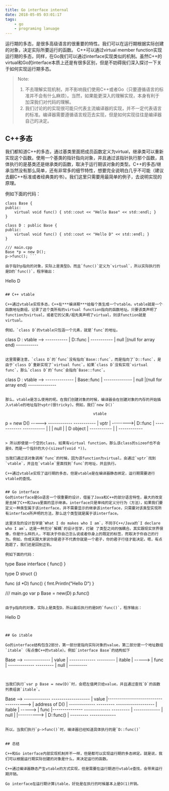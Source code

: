 ```yaml
---
title: Go interface internal
date: 2018-05-05 03:01:17
tags: 
    - go 
    - programing lanuage
---
```


运行期的多态，是很多高级语言的很重要的特性。我们可以在运行期根据实际创建的对象，决定实际所要运行的函数。
C++可以通过virtual member function实现运行期的多态，同样，在Go我们可以通过interface实现类似的机制。虽然C++的virtual和Go的interface本质上还是有很多区别，但是不妨碍我们深入探讨一下关于如何实现运行期多态。

> Note: 
> 1. 不去理解实现机制，并不影响我们使用C++或者Go（只要遵循语言的标准并不会有什么麻烦）。当然，如果能更深入的理解实现，本身有利于加深我们对代码的理解。
> 2. 我们讨论的的实现很可能只代表主流编译器的实现，并不一定代表语言的标准。编译器需要遵循语言规范去实现，但是如何实现往往是编译器自己的决定。

## C++多态 

我们都知道C++的多态，通过基类里面把成员函数定义为virtual，继承类可以重新实现这个函数。使用一个基类的指针指向对象，并且通过该指针执行那个函数，具体执行的是基类还是继承类的函数，取决于运行期该对象的类型。C++的多态/继承当然没有那么简单，还有非常多的细节特性，想要完全说明白几乎不可能（建议去翻C++标准或者经典类的书）。我们这里只需要用最简单的例子，去说明实现的原理。

例如下面的代码：

```
class Base {
public:
    virtual void func() { std::cout << "Hello Base" << std::endl; }
}

class D : public Base {
public:
    virtual void func() { std::cout << "Hello D" << std::endl; }
}

/// main.cpp
Base *p = new D();
p->func(); ```

由于指针p指向的对象，实际上是类型D。而且`func()`定义为`virtual`，所以实际执行的是D的`func()`，程序输出：

```
Hello D
```

## C++ vtable

C++通过vtable实现多态，C++在***编译期***给每个类生成一个vtable。vtable就是一个函数地址数组，记录了这个类所有的virtual function指向的函数地址。只要该类声明了function为virtual，或者它的父类/祖先类声明了virtual，则该function就是virtual。

例如，`class D`的vtable只包涵一个元素，就是`func`的地址。

```

class D : vtable --> -----------
                     | D::func |
                     -----------
                     |  null   |(null for array end)
                     -----------


```

这里需要注意，`class D`的`func`没有指向`Base::func`，而是指向了`D::func`，是由于`class D`重新实现了`virtual func`。如果`class D`没有实现`virtual func`，那么`class D`的`func`会指向`Base::func`。

```

class D : vtable --> --------------
                     | Base::func |
                     --------------
                     |  null      |(null for array end)
                     --------------


```

那么，vtable是怎么使用的呢。在我们创建对象的时候，编译器会在创建对象的内存的开始插入vtable的地址指针vptr(很tricky)。例如，我们`new D()`

```
                                           vtable
p = new D() -----> ------------          -----------
                   |  vptr    | -------->| D::func |
                   ------------          -----------
                   |          |          |  null   |
                   | D object |          -----------
                   |          |
                   ------------
```

> 所以即使是一个空的class，如果有virtual function，那么该class的sizeof也不会是0，而是一个指针的大小(sizeof(void *))。

当我们通过该对象调用`func`的时候，因为该function为virtual，会通过`vptr`找到`vtable`，并且在`vtable`里面找到`func`的地址，并且执行。

C++通过vtable实现了运行期的多态，但是vtable是在编译器静态绑定，运行期需要进行vtable的查找。


## Go interface
Go的interface是Go语言一个很重要的设计，借鉴了Java和C++的部分语言特性，最大的改变是去掉了C++和Java里面的显示继承。interface只是单纯的定义分行为（方法），如果我们要定义一种类型属于该interface，并不需要显示的继承该interface，只需要对该类型实现所有interface所声明的方法，那么这个类型就是属于该interface。

这里涉及的设计哲学是`What I do makes who I am`，不同于C++/Java的`I declare who I am`。这是一种充分`解耦`的设计哲学，打破 了类型之间的强耦合。其实跟现实世界很像，你是什么样的人，不取决于你自己怎么说或者你身上的既定的标签，而取决于你自己的行为。例如，你成天跟大家说你是君子不代表你就是一个君子，你的君子行径才能决定。嗯，有点跑题了，我们还是回到正轨。

例如下面的代码：

```
type Base interface {
    func()
}

type D struct {}

func (d *D) func() {
    fmt.Println("Hello D")
}

/// main.go
var p Base = new(D)
p.func()
```

由于p指向的对象，实际上是类型D，所以最后执行的是D的`func()`，程序输出：

```
Hello D
```


## Go itable

Go的interface结构包含2部分，第一部分是指向实际对象的value，第二部分是一个地址数组`itable`（有点像C++的vtable）。例如`interface Base`的结构如下

```

Base -->  -------------
          |   value   |
          -------------         ---------
          |  itable   | ----->  |  func |
          -------------         ---------
                                |  null |
                                ---------
```


当我们执行`var p Base = new(D)`时，会把左值拷贝给value，并且通过查找`D`的函数列表组装`itable`。

```

Base -->  -------------                                        -------------------
          |   value   |------------------------------------->  | address of D()  |
          -------------         ---------                      -------------------
          |  itable   | ----->  |  func |---------------
          -------------         ---------              |            -------------
                                |  null |              |----------> | D::func() |
                                ---------                           -------------

```

所以，当我们执行`p->func()`时，编译器已经知道具体执行的是`D::func()`


## 总结

C++和Go interface内部实现机制并不一样，但是都可以实现运行期的多态绑定。就是说，我们可以根据运行期实际创建的对象是什么，来决定运行的函数。

C++通过编译器静态产生vtable的方式实现，但是需要在运行期进行vtable查找，会带来运行期开销。

Go interface在运行期计算itable，好处是在执行的时候基本上是O(1)开销。
